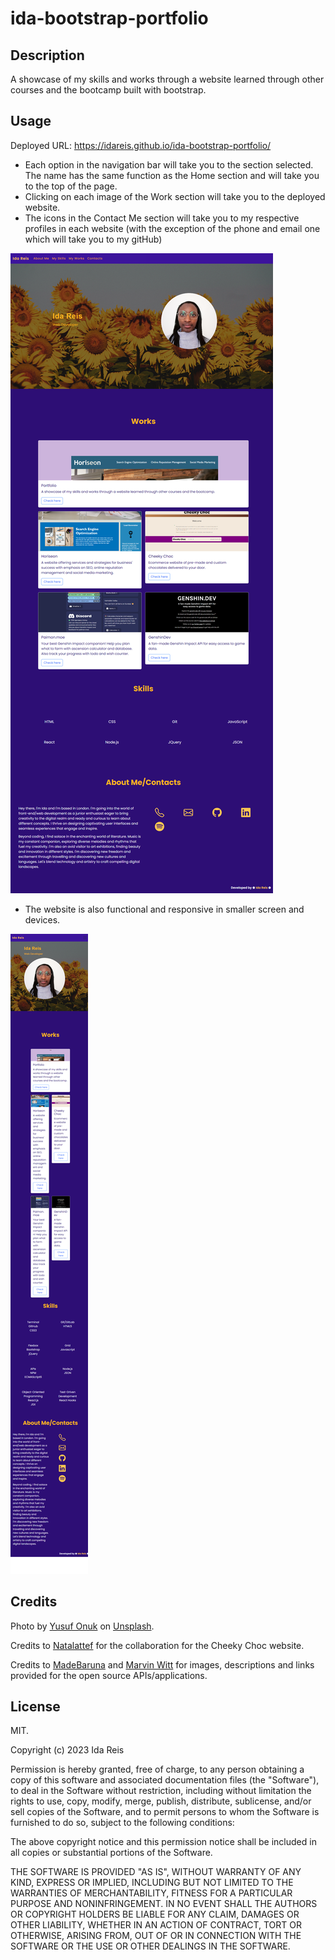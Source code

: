# ida-bootstrap-portfolio

## Description

A showcase of my skills and works through a website learned through other courses and the bootcamp built with bootstrap.

## Usage

Deployed URL: https://idareis.github.io/ida-bootstrap-portfolio/

- Each option in the navigation bar will take you to the section selected. The name has the same function as the Home section and will take you to the top of the page.
- Clicking on each image of the Work section will take you to the deployed website.
- The icons in the Contact Me section will take you to my respective profiles in each website (with the exception of the phone and email one which will take you to my gitHub)

![website screenshot)](images/bootstrap_index.html.png)

- The website is also functional and responsive in smaller screen and devices.

![(website screenshot)](images/sm_bootstrap_index.html.png)



## Credits

Photo by <a href="https://unsplash.com/@onkysf?utm_content=creditCopyText&utm_medium=referral&utm_source=unsplash">Yusuf Onuk</a> on <a href="https://unsplash.com/photos/a-group-of-sunflowers-pGpbccZU3vk?utm_content=creditCopyText&utm_medium=referral&utm_source=unsplash">Unsplash</a>.

Credits to <a href="https://github.com/Natalattef">Natalattef</a> for the collaboration for the Cheeky Choc website.

Credits to <a href="https://github.com/MadeBaruna">MadeBaruna</a> and <a href="https://github.com/NurMarvin">Marvin Witt</a> for images, descriptions and links provided for the open source APIs/applications.

  

## License

MIT.

Copyright (c) 2023 Ida Reis

Permission is hereby granted, free of charge, to any person obtaining a copy
of this software and associated documentation files (the "Software"), to deal
in the Software without restriction, including without limitation the rights
to use, copy, modify, merge, publish, distribute, sublicense, and/or sell
copies of the Software, and to permit persons to whom the Software is
furnished to do so, subject to the following conditions:

The above copyright notice and this permission notice shall be included in all
copies or substantial portions of the Software.

THE SOFTWARE IS PROVIDED "AS IS", WITHOUT WARRANTY OF ANY KIND, EXPRESS OR
IMPLIED, INCLUDING BUT NOT LIMITED TO THE WARRANTIES OF MERCHANTABILITY,
FITNESS FOR A PARTICULAR PURPOSE AND NONINFRINGEMENT. IN NO EVENT SHALL THE
AUTHORS OR COPYRIGHT HOLDERS BE LIABLE FOR ANY CLAIM, DAMAGES OR OTHER
LIABILITY, WHETHER IN AN ACTION OF CONTRACT, TORT OR OTHERWISE, ARISING FROM,
OUT OF OR IN CONNECTION WITH THE SOFTWARE OR THE USE OR OTHER DEALINGS IN THE
SOFTWARE.

